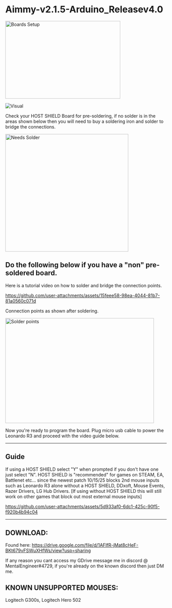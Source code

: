 # Aimmy-v2.1.5-Arduino_Releasev4.0
<img width="359" height="242" alt="Boards Setup" src="https://github.com/user-attachments/assets/e8e3c285-cd22-45d0-9870-069185f7511f" />

![Visual](https://github.com/user-attachments/assets/3ed96842-58d4-4eee-a451-3fbc1d08ee62)

Check your HOST SHIELD Board for pre-soldering, if no solder is in the areas shown below then you will need to buy a soldering iron and solder to bridge the connections.

<img width="384" height="366" alt="Needs Solder" src="https://github.com/user-attachments/assets/bb96dbb0-bffa-4e53-a0b5-b7d71e468526" />


Do the following below if you have a "non" pre-soldered board.
--

Here is a tutorial video on how to solder and bridge the connection points.

https://github.com/user-attachments/assets/15feee58-98ea-4044-81b7-81a0560c071d

Connection points as shown after soldering.

<img width="464" height="327" alt="Solder points" src="https://github.com/user-attachments/assets/9581888c-fb79-43a3-ae7d-1fa8fb3a06b1" />

Now you're ready to program the board. Plug micro usb cable to power the Leonardo R3 and proceed with the video guide below.

---
Guide
---
If using a HOST SHIELD select "Y" when prompted if you don't have one just select "N". HOST SHIELD is "recommended" for games on STEAM, EA, Battlenet etc... since the newest patch 10/15/25 blocks 2nd mouse inputs such as Leonardo R3 alone without a HOST SHIELD, DDxoft, Mouse Events, Razer Drivers, LG Hub Drivers. [If using without HOST SHIELD this will still work on other games that block out most external mouse inputs]

https://github.com/user-attachments/assets/5d933af0-6dc1-425c-90f5-f920b4b94c04

---
DOWNLOAD:
---
Found here: https://drive.google.com/file/d/1AFlfR-jMat8cHeF-BKt679vFSWuXHfWs/view?usp=sharing

If any reason you cant access my GDrive message me in discord @ MentalEngineer#4729, if you're already on the known discord then just DM me.

KNOWN UNSUPPORTED MOUSES:
--
Logitech G300s, Logitech Hero 502
